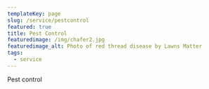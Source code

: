 ```yaml
---
templateKey: page
slug: /service/pestcontrol
featured: true
title: Pest Control
featuredimage: /img/chafer2.jpg
featuredimage_alt: Photo of red thread disease by Lawns Matter
tags:
  - service
---
```


Pest control
